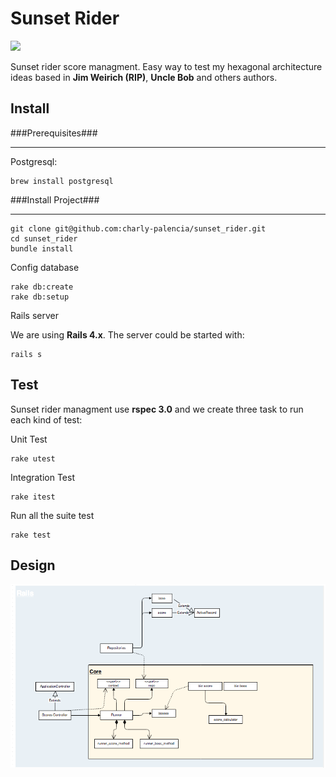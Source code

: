 Sunset Rider
====

![](http://www.aspeb.com.ar/main/images/stories/Afro/Sunset/Sunset_Riders_01.jpg)

Sunset rider score managment. Easy way to test my hexagonal architecture ideas based in **Jim Weirich (RIP)**, **Uncle Bob** and others authors.

Install
--

###Prerequisites###
*****

Postgresql:

    brew install postgresql

###Install Project###
***
    git clone git@github.com:charly-palencia/sunset_rider.git
    cd sunset_rider
    bundle install
    
Config database
    
    rake db:create
    rake db:setup

Rails server

We are using **Rails 4.x**. The server could be started with:
    
    rails s

Test
---

Sunset rider managment use **rspec 3.0** and we create three task to run each kind of test:

Unit Test

    rake utest
    
Integration Test

    rake itest
    
Run all the suite test

    rake test

Design 
---

![](public/design.png)

